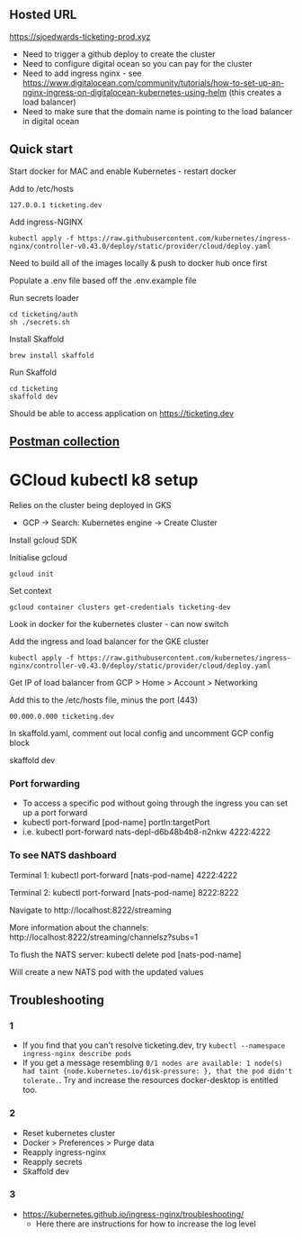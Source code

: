 ## Hosted URL
https://sjoedwards-ticketing-prod.xyz
- Need to trigger a github deploy to create the cluster
- Need to configure digital ocean so you can pay for the cluster
- Need to add ingress nginx - see https://www.digitalocean.com/community/tutorials/how-to-set-up-an-nginx-ingress-on-digitalocean-kubernetes-using-helm (this creates a load balancer)
- Need to make sure that the domain name is pointing to the load balancer in digital ocean


## Quick start

Start docker for MAC and enable Kubernetes - restart docker

Add to /etc/hosts

```
127.0.0.1 ticketing.dev
```

Add ingress-NGINX

```
kubectl apply -f https://raw.githubusercontent.com/kubernetes/ingress-nginx/controller-v0.43.0/deploy/static/provider/cloud/deploy.yaml
```

Need to build all of the images locally & push to docker hub once first

Populate a .env file based off the .env.example file

Run secrets loader

```
cd ticketing/auth
sh ./secrets.sh
```

Install Skaffold

```
brew install skaffold
```

Run Skaffold

```
cd ticketing
skaffold dev
```

Should be able to access application on https://ticketing.dev

## [Postman collection](./Ticketing.postman_collection.json)

# GCloud kubectl k8 setup

Relies on the cluster being deployed in GKS

- GCP -> Search: Kubernetes engine -> Create Cluster

Install gcloud SDK

Initialise gcloud

```
gcloud init
```

Set context

```
gcloud container clusters get-credentials ticketing-dev
```

Look in docker for the kubernetes cluster - can now switch

Add the ingress and load balancer for the GKE cluster

```
kubectl apply -f https://raw.githubusercontent.com/kubernetes/ingress-nginx/controller-v0.43.0/deploy/static/provider/cloud/deploy.yaml
```

Get IP of load balancer from GCP > Home > Account > Networking

Add this to the /etc/hosts file, minus the port (443)

```
00.000.0.000 ticketing.dev
```

In skaffold.yaml, comment out local config and uncomment GCP config block

skaffold dev

### Port forwarding

- To access a specific pod without going through the ingress you can set up a port forward
- kubectl port-forward [pod-name] portIn:targetPort
- i.e. kubectl port-forward nats-depl-d6b48b4b8-n2nkw 4222:4222

### To see NATS dashboard

Terminal 1:
kubectl port-forward [nats-pod-name] 4222:4222

Terminal 2:
kubectl port-forward [nats-pod-name] 8222:8222

Navigate to http://localhost:8222/streaming

More information about the channels:
http://localhost:8222/streaming/channelsz?subs=1

To flush the NATS server:
kubectl delete pod [nats-pod-name]

Will create a new NATS pod with the updated values

## Troubleshooting

### 1

- If you find that you can't resolve ticketing.dev, try `kubectl --namespace ingress-nginx describe pods`
- If you get a message resembling `0/1 nodes are available: 1 node(s) had taint {node.kubernetes.io/disk-pressure: }, that the pod didn't tolerate.`. Try and increase the resources docker-desktop is entitled too.

### 2

- Reset kubernetes cluster
- Docker > Preferences > Purge data
- Reapply ingress-nginx
- Reapply secrets
- Skaffold dev

### 3

- https://kubernetes.github.io/ingress-nginx/troubleshooting/
  - Here there are instructions for how to increase the log level
